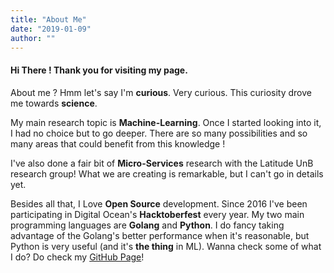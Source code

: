 ```yaml
---
title: "About Me"
date: "2019-01-09"
author: ""
---
```


#### Hi There ! Thank you for visiting my page.

About me ? Hmm let's say I'm **curious**. Very curious. This curiosity drove me towards **science**. 

My main research topic is **Machine-Learning**. Once I started looking into it, I had no choice but to go deeper. There are so many possibilities and so many areas that could benefit from this knowledge !

I've also done a fair bit of **Micro-Services** research with the Latitude UnB research group! What we are creating is remarkable, but I can't go in details yet.

Besides all that, I Love **Open Source** development. Since 2016 I've been participating in Digital Ocean's **Hacktoberfest** every year. My two main programming languages are **Golang** and **Python**. I do fancy taking advantage of the Golang's better performance when it's reasonable, but Python is very useful (and it's **the thing** in ML). Wanna check some of what I do? Do check my [GitHub Page](http://github.com/auyer)!
